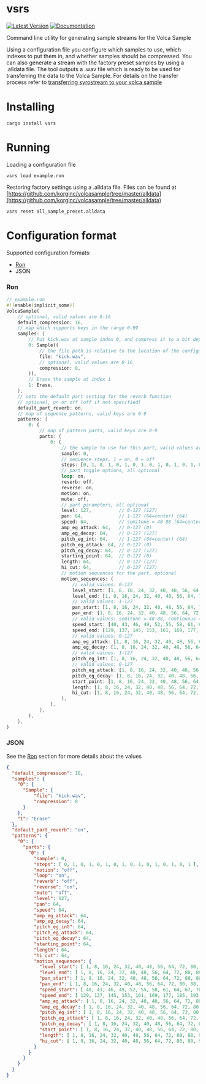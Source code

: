 vsrs
====

[![Latest Version]][crates.io] [![Documentation]][docs.rs]

Command line utility for generating sample streams for the Volca Sample

Using a configuration file you configure which samples to use, which indexes to put them in,
and whether samples should be compressed. You can also generate a stream with the factory
preset samples by using a .alldata file. The tool outputs a .wav file which is ready to
be used for transferring the data to the Volca Sample. For details on the transfer process refer to
[transferring syrostream to your volca sample](https://github.com/korginc/volcasample#6-transferring-syrostream-to-your-volca-sample)

# Installing

```shell
cargo install vsrs
```

# Running

Loading a configuration file

```shell
vsrs load example.ron
```

Restoring factory settings using a .alldata file.
Files can be found at
[https://github.com/korginc/volcasample/tree/master/alldata](https://github.com/korginc/volcasample/tree/master/alldata)

```shell
vsrs reset all_sample_preset.alldata
```

# Configuration format

Supported configuration formats:
* [Ron](https://github.com/ron-rs/ron)
* JSON

### Ron

```rust
// example.ron
#![enable(implicit_some)]
VolcaSample(
    // optional, valid values are 8-16
    default_compression: 16,
    // map which supports keys in the range 0-99
    samples: {
        // Put kick.wav at sample index 0, and compress it to a bit depth of 8
        0: Sample((
            // the file path is relative to the location of the configuration file
            file: "kick.wav",
            // optional, valid values are 8-16
            compression: 8,
        )),
        // Erase the sample at index 1
        1: Erase,
    },
    // sets the default part setting for the reverb function
    // optional, on or off (off if not specified)
    default_part_reverb: on,
    // map of sequence patterns, valid keys are 0-9
    patterns: {
        0: (
            // map of pattern parts, valid keys are 0-9
            parts: {
                0: (
                    // the sample to use for this part, valid values are 0-99
                    sample: 0,
                    // sequence steps, 1 = on, 0 = off
                    steps: [0, 1, 0, 1, 0, 1, 0, 1, 0, 1, 0, 1, 0, 1, 0, 1],
                    // part toggle options, all optional
                    loop: on,
                    reverb: off,
                    reverse: on,
                    motion: on,
                    mute: off,
                    // part parameters, all optional
                    level: 127,          // 0-127 (127)
                    pan: 64,             // 1-127 (64=center) (64)
                    speed: 64,           // semitone = 40-88 (64=center) (64), continuous = 129-255 (192=center)
                    amp_eg_attack: 64,   // 0-127 (0)
                    amp_eg_decay: 64,    // 0-127 (127)
                    pitch_eg_int: 64,    // 1-127 (64=center) (64)
                    pitch_eg_attack: 64, // 0-127 (0)
                    pitch_eg_decay: 64,  // 0-127 (127)
                    starting_point: 64,  // 0-127 (0)
                    length: 64,          // 0-127 (127)
                    hi_cut: 64,          // 0-127 (127)
                    // motion sequences for the part, optional
                    motion_sequences: (
                        // valid values: 0-127
                        level_start: [1, 8, 16, 24, 32, 40, 48, 56, 64, 72, 80, 88, 96, 104, 112, 120],
                        level_end: [1, 8, 16, 24, 32, 40, 48, 56, 64, 72, 80, 88, 96, 104, 112, 120],
                        // valid values: 1-127
                        pan_start: [1, 8, 16, 24, 32, 40, 48, 56, 64, 72, 80, 88, 96, 104, 112, 120],
                        pan_end: [1, 8, 16, 24, 32, 40, 48, 56, 64, 72, 80, 88, 96, 104, 112, 120],
                        // valid values: semitone = 40-88, continuous = 129-255
                        speed_start: [40, 43, 46, 49, 52, 55, 58, 61, 64, 67, 70, 73, 76, 79, 82, 85],
                        speed_end: [129, 137, 145, 153, 161, 169, 177, 185, 193, 201, 209, 217, 225, 233, 241, 249],
                        // valid values: 0-127
                        amp_eg_attack: [1, 8, 16, 24, 32, 40, 48, 56, 64, 72, 80, 88, 96, 104, 112, 120],
                        amp_eg_decay: [1, 8, 16, 24, 32, 40, 48, 56, 64, 72, 80, 88, 96, 104, 112, 120],
                        // valid values: 1-127
                        pitch_eg_int: [1, 8, 16, 24, 32, 40, 48, 56, 64, 72, 80, 88, 96, 104, 112, 120],
                        // valid values: 0-127
                        pitch_eg_attack: [1, 8, 16, 24, 32, 40, 48, 56, 64, 72, 80, 88, 96, 104, 112, 120],
                        pitch_eg_decay: [1, 8, 16, 24, 32, 40, 48, 56, 64, 72, 80, 88, 96, 104, 112, 120],
                        start_point: [1, 8, 16, 24, 32, 40, 48, 56, 64, 72, 80, 88, 96, 104, 112, 120],
                        length: [1, 8, 16, 24, 32, 40, 48, 56, 64, 72, 80, 88, 96, 104, 112, 120],
                        hi_cut: [1, 8, 16, 24, 32, 40, 48, 56, 64, 72, 80, 88, 96, 104, 112, 120],
                    ),
                ),
            },
        ),
    },
)
```

### JSON

See the [Ron](#ron) section for more details about the values

```json
{
  "default_compression": 16,
  "samples": {
    "0": {
      "Sample": {
          "file": "kick.wav",
          "compression": 8
      }
    },
    "1": "Erase"
  },
  "default_part_reverb": "on",
  "patterns": {
    "0": {
      "parts": {
        "0": {
          "sample": 0,
          "steps": [ 0, 1, 0, 1, 0, 1, 0, 1, 0, 1, 0, 1, 0, 1, 0, 1 ],
          "motion": "off",
          "loop": "on",
          "reverb": "off",
          "reverse": "on",
          "mute": "off",
          "level": 127,
          "pan": 64,
          "speed": 64,
          "amp_eg_attack": 64,
          "amp_eg_decay": 64,
          "pitch_eg_int": 64,
          "pitch_eg_attack": 64,
          "pitch_eg_decay": 64,
          "starting_point": 64,
          "length": 64,
          "hi_cut": 64,
          "motion_sequences": {
            "level_start": [ 1, 8, 16, 24, 32, 40, 48, 56, 64, 72, 80, 88, 96, 104, 112, 120 ],
            "level_end": [ 1, 8, 16, 24, 32, 40, 48, 56, 64, 72, 80, 88, 96, 104, 112, 120 ],
            "pan_start": [ 1, 8, 16, 24, 32, 40, 48, 56, 64, 72, 80, 88, 96, 104, 112, 120 ],
            "pan_end": [ 1, 8, 16, 24, 32, 40, 48, 56, 64, 72, 80, 88, 96, 104, 112, 120 ],
            "speed_start": [ 40, 43, 46, 49, 52, 55, 58, 61, 64, 67, 70, 73, 76, 79, 82, 85 ],
            "speed_end": [ 129, 137, 145, 153, 161, 169, 177, 185, 193, 201, 209, 217, 225, 233, 241, 249 ],
            "amp_eg_attack": [ 1, 8, 16, 24, 32, 40, 48, 56, 64, 72, 80, 88, 96, 104, 112, 120 ],
            "amp_eg_decay": [ 1, 8, 16, 24, 32, 40, 48, 56, 64, 72, 80, 88, 96, 104, 112, 120 ],
            "pitch_eg_int": [ 1, 8, 16, 24, 32, 40, 48, 56, 64, 72, 80, 88, 96, 104, 112, 120 ],
            "pitch_eg_attack": [ 1, 8, 16, 24, 32, 40, 48, 56, 64, 72, 80, 88, 96, 104, 112, 120 ],
            "pitch_eg_decay": [ 1, 8, 16, 24, 32, 40, 48, 56, 64, 72, 80, 88, 96, 104, 112, 120 ],
            "start_point": [ 1, 8, 16, 24, 32, 40, 48, 56, 64, 72, 80, 88, 96, 104, 112, 120 ],
            "length": [ 1, 8, 16, 24, 32, 40, 48, 56, 64, 72, 80, 88, 96, 104, 112, 120 ],
            "hi_cut": [ 1, 8, 16, 24, 32, 40, 48, 56, 64, 72, 80, 88, 96, 104, 112, 120 ]
          }
        }
      }
    }
  }
}
```

[docs.rs]: https://docs.rs/vsrs
[crates.io]: https://crates.io/crates/vsrs
[Documentation]: https://docs.rs/vsrs/badge.svg
[Latest Version]: https://img.shields.io/crates/v/vsrs